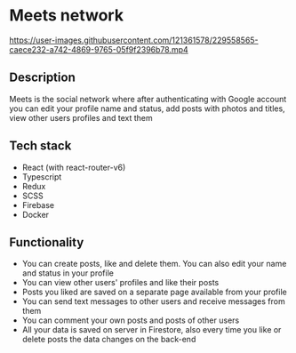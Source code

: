 # Meets network

https://user-images.githubusercontent.com/121361578/229558565-caece232-a742-4869-9765-05f9f2396b78.mp4

## Description

Meets is the social network where after authenticating with Google account you can edit your profile name and status, add posts with photos and titles, view other users profiles and text them

## Tech stack

-   React (with react-router-v6)
-   Typescript
-   Redux
-   SCSS
-   Firebase
-   Docker

## Functionality

-   You can create posts, like and delete them. You can also edit your name and status in your profile
-   You can view other users' profiles and like their posts
-   Posts you liked are saved on a separate page available from your profile
-   You can send text messages to other users and receive messages from them
-   You can comment your own posts and posts of other users
-   All your data is saved on server in Firestore, also every time you like or delete posts the data changes on the back-end
